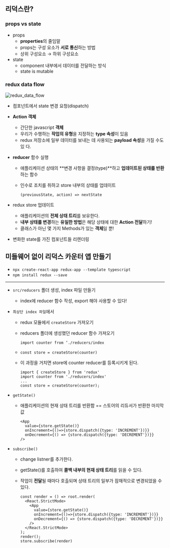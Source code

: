 ## 리덕스란?

### props vs state

- props
    - **properties**의 줄임말
    - props는 구성 요소가 **서로 통신**하는 방법
    - 상위 구성요소 → 하위 구성요소
- state
    - component 내부에서 데이터를 전달하는 방식
    - state is mutable

### redux data flow

![redux_data_flow](https://user-images.githubusercontent.com/96561861/215114140-9d4b3b50-caa1-4ebf-a2fe-e37a639607f8.png)

- 컴포넌트에서 state 변경 요청(dispatch)
- **Action 객체**
    - 간단한 javascript **객체**
    - 우리가 수행하는 **작업의 유형**을 지정하는 **type 속성**이 있음
    - redux 저장소에 일부 데이터를 보내는 데 사용되는 **payload 속성**을 가질 수도 있 다.
- **reducer** 함수 실행
    - 애플리케이션 상태의 **변경 사항을 결정(type)**하고 **업데이트된 상태를 반환**하는 함수
    - 인수로 조치를 취하고 store 내부의 상태를 업데이트

        ```tsx
        (previousState, action) => nextState
        ```

- redux store 업데이트
    - 애플리케이션의 **전체 상태 트리**를 보유한다.
    - **내부 상태를 변경**하는 **유일한 방법**은 해당 상태에 대한 **Action 전달**하기!
    - 클래스가 아닌 몇 가지 Methods가 있는 **객체**일 뿐!
- 변화한 state를 가진 컴포넌트들 리렌더링

## 미들웨어 없이 리덕스 카운터 앱 만들기

- `npx create-react-app redux-app --template typescript`
- `npm install redux --save`

---

- `src/reducers` 폴더 생성, index 파일 만들기
  - index에 reducer 함수 작성, export 해야 사용할 수 있다!
- `최상단 index 파일`에서
  - redux 모듈에서 `createStore` 가져오기
  - reducers 폴더에 생성했던 reducer 함수 가져오기

    `import counter from ‘./reducers/index`

  - `const store = createStore(counter)`
  - 이 과정을 거치면 store에 counter reducer를 등록시키게 된다.

      ```tsx
      import { createStore } from 'redux'
      import counter from './reducers/index'
      ...
      const store = createStore(counter);
      ```

- `getState()`
  - 애플리케이션의 현재 상태 트리를 반환함 == 스토어의 리듀서가 반환한 마지막 값

      ```tsx
      <App
        value={store.getState()}
        onIncrement={()=>{store.dispatch({type: 'INCREMENT'})}}
        onDecrement={() => {store.dispatch({type: 'DECREMENT'})}}
      />
      ```

- `subscribe()`
  - change listner를 추가한다.
  - getState()를 호출하여 **콜백 내부의 현재 상태 트리**를 읽을 수 있다.
  - 작업이 **전달**될 때마다 호출되며 상태 트리의 일부가 잠재적으로 변경되었을 수 있다.

      ```tsx
      const render = () => root.render(
        <React.StrictMode>
          <App
            value={store.getState()}
            onIncrement={()=>{store.dispatch({type: 'INCREMENT'})}}
            onDecrement={() => {store.dispatch({type: 'DECREMENT'})}}
          />
        </React.StrictMode>
      );
      render();
      store.subscribe(render)
      ```